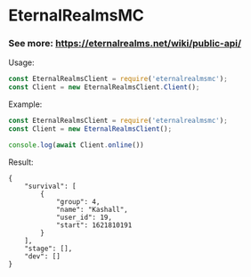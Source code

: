 # EternalRealmsMC

### See more: https://eternalrealms.net/wiki/public-api/

Usage:
```javascript
const EternalRealmsClient = require('eternalrealmsmc');
const Client = new EternalRealmsClient.Client();
```

Example:

```javascript
const EternalRealmsClient = require('eternalrealmsmc');
const Client = new EternalRealmsClient();

console.log(await Client.online())
```

Result:
```
{
    "survival": [
        {
            "group": 4,
            "name": "Kashall",
            "user_id": 19,
            "start": 1621810191
        }
    ],
    "stage": [],
    "dev": []
}
```
